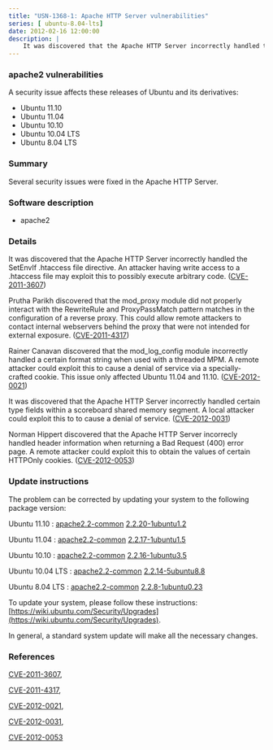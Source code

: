 ```yaml
---
title: "USN-1368-1: Apache HTTP Server vulnerabilities"
series: [ ubuntu-8.04-lts]
date: 2012-02-16 12:00:00
description: |
    It was discovered that the Apache HTTP Server incorrectly handled the SetEnvIf .htaccess file directive. An attacker having write access to a .htaccess file may exploit this to possibly execute arbitrary code. ([CVE-2011-3607](http://people.ubuntu.com/~ubuntu-security/cve/CVE-2011-3607))
--- 
```

 
 


### apache2 vulnerabilities

A security issue affects these releases of Ubuntu and its derivatives:

* Ubuntu 11.10
* Ubuntu 11.04
* Ubuntu 10.10
* Ubuntu 10.04 LTS
* Ubuntu 8.04 LTS

### Summary

Several security issues were fixed in the Apache HTTP Server. 

### Software description

* apache2 

### Details

It was discovered that the Apache HTTP Server incorrectly handled the SetEnvIf .htaccess file directive. An attacker having write access to a .htaccess file may exploit this to possibly execute arbitrary code. ([CVE-2011-3607](http://people.ubuntu.com/~ubuntu-security/cve/CVE-2011-3607))

Prutha Parikh discovered that the mod_proxy module did not properly interact with the RewriteRule and ProxyPassMatch pattern matches in the configuration of a reverse proxy. This could allow remote attackers to contact internal webservers behind the proxy that were not intended for external exposure. ([CVE-2011-4317](http://people.ubuntu.com/~ubuntu-security/cve/CVE-2011-4317))

Rainer Canavan discovered that the mod_log_config module incorrectly handled a certain format string when used with a threaded MPM. A remote attacker could exploit this to cause a denial of service via a specially- crafted cookie. This issue only affected Ubuntu 11.04 and 11.10. ([CVE-2012-0021](http://people.ubuntu.com/~ubuntu-security/cve/CVE-2012-0021))

It was discovered that the Apache HTTP Server incorrectly handled certain type fields within a scoreboard shared memory segment. A local attacker could exploit this to to cause a denial of service. ([CVE-2012-0031](http://people.ubuntu.com/~ubuntu-security/cve/CVE-2012-0031))

Norman Hippert discovered that the Apache HTTP Server incorrecly handled header information when returning a Bad Request (400) error page. A remote attacker could exploit this to obtain the values of certain HTTPOnly cookies. ([CVE-2012-0053](http://people.ubuntu.com/~ubuntu-security/cve/CVE-2012-0053)) 

### Update instructions

The problem can be corrected by updating your system to the following package version:

Ubuntu 11.10
 : [apache2.2-common](https://launchpad.net/ubuntu/+source/apache2) <span> [2.2.20-1ubuntu1.2](https://launchpad.net/ubuntu/+source/apache2/2.2.20-1ubuntu1.2) </span> 

Ubuntu 11.04
 : [apache2.2-common](https://launchpad.net/ubuntu/+source/apache2) <span> [2.2.17-1ubuntu1.5](https://launchpad.net/ubuntu/+source/apache2/2.2.17-1ubuntu1.5) </span> 

Ubuntu 10.10
 : [apache2.2-common](https://launchpad.net/ubuntu/+source/apache2) <span> [2.2.16-1ubuntu3.5](https://launchpad.net/ubuntu/+source/apache2/2.2.16-1ubuntu3.5) </span> 

Ubuntu 10.04 LTS
 : [apache2.2-common](https://launchpad.net/ubuntu/+source/apache2) <span> [2.2.14-5ubuntu8.8](https://launchpad.net/ubuntu/+source/apache2/2.2.14-5ubuntu8.8) </span> 

Ubuntu 8.04 LTS
 : [apache2.2-common](https://launchpad.net/ubuntu/+source/apache2) <span> [2.2.8-1ubuntu0.23](https://launchpad.net/ubuntu/+source/apache2/2.2.8-1ubuntu0.23) </span> 

To update your system, please follow these instructions: [https://wiki.ubuntu.com/Security/Upgrades](https://wiki.ubuntu.com/Security/Upgrades).

In general, a standard system update will make all the necessary changes. 

### References

 
 [CVE-2011-3607](http://people.ubuntu.com/~ubuntu-security/cve/CVE-2011-3607), 

 [CVE-2011-4317](http://people.ubuntu.com/~ubuntu-security/cve/CVE-2011-4317), 

 [CVE-2012-0021](http://people.ubuntu.com/~ubuntu-security/cve/CVE-2012-0021), 

 [CVE-2012-0031](http://people.ubuntu.com/~ubuntu-security/cve/CVE-2012-0031), 

 [CVE-2012-0053](http://people.ubuntu.com/~ubuntu-security/cve/CVE-2012-0053)
 

